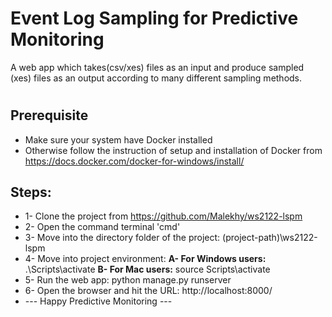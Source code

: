 # Event Log Sampling for Predictive Monitoring
A web app which takes(csv/xes) files as an input and produce sampled (xes) files as an output according to many different sampling methods.


#

## Prerequisite
* Make sure your system have Docker installed 
* Otherwise follow the instruction of setup and installation of Docker from https://docs.docker.com/docker-for-windows/install/

## Steps:
* 1- Clone the project from https://github.com/Malekhy/ws2122-lspm
* 2- Open the command terminal 'cmd'
* 3- Move into the directory folder of the project: (project-path)\ws2122-lspm
* 4- Move into project environment: 
   **A- For Windows users:** .\Scripts\activate
   **B- For Mac users:** source Scripts\activate
* 5- Run the web app: python manage.py runserver
* 6- Open the browser and hit the URL: http://localhost:8000/
* --- Happy Predictive Monitoring ---

